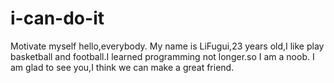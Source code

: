 # i-can-do-it
Motivate myself
hello,everybody.
My name is LiFugui,23 years old,I like play basketball and football.I learned programming not longer.so I am a noob.
I am glad to see you,I think we can make a great friend.
